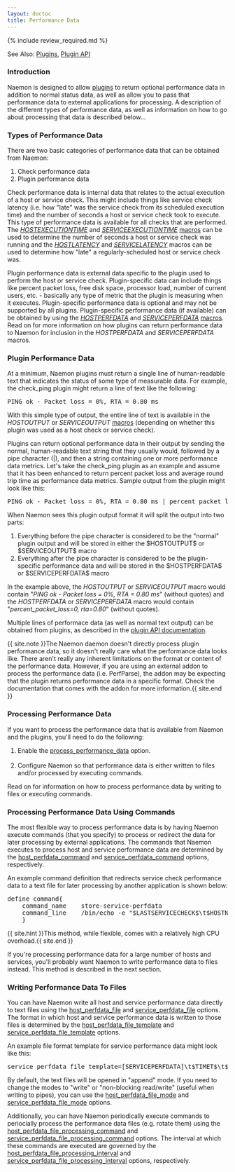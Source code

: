 ```yaml
---
layout: doctoc
title: Performance Data
---
```


{% include review_required.md %}

<span class="glyphicon glyphicon-arrow-right"></span> See Also: <a href="plugins.html">Plugins</a>, <a href="pluginapi.html">Plugin API</a>

### Introduction

Naemon is designed to allow <a href="plugins.html">plugins</a> to return optional performance data in addition to normal status data, as well as allow you to pass that performance data to external applications for processing.  A description of the different types of performance data, as well as information on how to go about processing that data is described below...

### Types of Performance Data

There are two basic categories of performance data that can be obtained from Naemon:

<ol>
<li>Check performance data
<li>Plugin performance data
</ol>

Check performance data is internal data that relates to the actual execution of a host or service check.  This might include things like service check latency (i.e. how "late" was the service check from its scheduled execution time) and the number of seconds a host or service check took to execute.  This type of performance data is available for all checks that are performed.  The <a href="macrolist.html#hostexecutiontime">$HOSTEXECUTIONTIME$</a> and <a href="macrolist.html#serviceexecutiontime">$SERVICEEXECUTIONTIME$</a> <a href="macros.html">macros</a> can be used to determine the number of seconds a host or service check was running and the <a href="macrolist.html#hostlatency">$HOSTLATENCY$</a> and <a href="macrolist.html#servicelatency">$SERVICELATENCY$</a> macros can be used to determine how "late" a regularly-scheduled host or service check was.

Plugin performance data is external data specific to the plugin used to perform the host or service check.  Plugin-specific data can include things like percent packet loss, free disk space, processor load, number of current users, etc. - basically any type of metric that the plugin is measuring when it executes.   Plugin-specific performance data is optional and may not be supported by all plugins.  Plugin-specific performance data (if available) can be obtained by using the <a href="macrolist.html#hostperfdata">$HOSTPERFDATA$</a> and <a href="macrolist.html#serviceperfdata">$SERVICEPERFDATA$</a> <a href="macros.html">macros</a>.  Read on for more information on how plugins can return performance data to Naemon for inclusion in the $HOSTPERFDATA$ and $SERVICEPERFDATA$ macros.

### Plugin Performance Data

At a minimum, Naemon plugins must return a single line of human-readable text that indicates the status of some type of measurable data.  For example, the check_ping plugin might return a line of text like the following:

<pre>
PING ok - Packet loss = 0%, RTA = 0.80 ms
</pre>

With this simple type of output, the entire line of text is available in the $HOSTOUTPUT$ or $SERVICEOUTPUT$ <a href="macros.html">macros</a> (depending on whether this plugin was used as a host check or service check).

Plugins can return optional performance data in their output by sending the normal, human-readable text string that they usually would, followed by a pipe character (|), and then a string containing one or more performance data metrics.  Let's take the check_ping plugin as an example and assume that it has been enhanced to return percent packet loss and average round trip time as performance data metrics.  Sample output from the plugin might look like this:

<pre>
PING ok - Packet loss = 0%, RTA = 0.80 ms | percent_packet_loss=0, rta=0.80
</pre>

When Naemon sees this plugin output format it will split the output into two parts:

<ol>
<li>Everything before the pipe character is considered to be the "normal" plugin output and will be stored in either the $HOSTOUTPUT$ or $SERVICEOUTPUT$ macro</li>
<li>Everything after the pipe character is considered to be the plugin-specific performance data and will be stored in the $HOSTPERFDATA$ or $SERVICEPERFDATA$ macro</li>
</ol>

In the example above, the $HOSTOUTPUT$ or $SERVICEOUTPUT$ macro would contain "<i>PING ok - Packet loss = 0%, RTA = 0.80 ms</i>" (without quotes) and the $HOSTPERFDATA$ or $SERVICEPERFDATA$ macro would contain "<i>percent_packet_loss=0, rta=0.80</i>" (without quotes).

Multiple lines of performace data (as well as normal text output) can be obtained from plugins, as described in the <a href="pluginapi.html">plugin API documentation</a>.

{{ site.note }}The Naemon daemon doesn't directly process plugin performance data, so it doesn't really care what the performance data looks like.  There aren't really any inherent limitations on the format or content of the performance data.  However, if you are using an external addon to process the performance data (i.e. PerfParse), the addon may be expecting that the plugin returns performance data in a specific format.  Check the documentation that comes with the addon for more information.{{ site.end }}



### Processing Performance Data

If you want to process the performance data that is available from Naemon and the plugins, you'll need to do the following:

<ol>
<li>Enable the <a href="configmain.html#process_performance_data">process_performance_data</a> option.<br><br>
<li>Configure Naemon so that performance data is either written to files and/or processed by executing commands.
</ol>

Read on for information on how to process performance data by writing to files or executing commands.

### Processing Performance Data Using Commands

The most flexible way to process performance data is by having Naemon execute commands (that you specify) to process or redirect the data for later processing by external applications.  The commands that Naemon executes to process host and service performance data are determined by the <a href="configmain.html#host_perfdata_command">host_perfdata_command</a> and <a href="configmain.html#service_perfdata_command">service_perfdata_command</a> options, respectively.

An example command definition that redirects service check performance data to a text file for later processing by another application is shown below:

<pre>
define command{
	command_name	store-service-perfdata
	command_line	/bin/echo -e "$LASTSERVICECHECK$\t$HOSTNAME$\t$SERVICEDESC$\t$SERVICESTATE$\t$SERVICEATTEMPT$\t$SERVICESTATETYPE$\t$SERVICEEXECUTIONTIME$\t$SERVICELATENCY$\t$SERVICEOUTPUT$\t$SERVICEPERFDATA$" &gt;&gt; /usr/local/nagios/var/service-perfdata.dat
	}
</pre>

{{ site.hint }}This method, while flexible, comes with a relatively high CPU overhead.{{ site.end }}

If you're processing performance data for a large number of hosts and services, you'll probably want Naemon to write performance data to files instead.  This method is described in the next section.

### Writing Performance Data To Files

You can have Naemon write all host and service performance data directly to text files using the <a href="configmain.html#host_perfdata_file">host_perfdata_file</a> and <a href="configmain.html#service_perfdata_file">service_perfdata_file</a> options.  The format in which host and service performance data is written to those files is determined by the <a href="configmain.html#host_perfdata_file_template">host_perfdata_file_template</a> and <a href="configmain.html#service_perfdata_file_template">service_perfdata_file_template</a> options.

An example file format template for service performance data might look like this:

<pre>
service_perfdata_file_template=[SERVICEPERFDATA]\t$TIMET$\t$HOSTNAME$\t$SERVICEDESC$\t$SERVICEEXECUTIONTIME$\t$SERVICELATENCY$\t$SERVICEOUTPUT$\t$SERVICEPERFDATA$
</pre>

By default, the text files will be opened in "append" mode. If you need to change the modes to "write" or "non-blocking read/write" (useful when writing to pipes), you can use the <a href="configmain.html#host_perfdata_file_mode">host_perfdata_file_mode</a> and <a href="configmain.html#service_perfdata_file_mode">service_perfdata_file_mode</a> options.

Additionally, you can have Naemon periodically execute commands to periocially process the performance data files (e.g. rotate them) using the <a href="configmain.html#host_perfdata_file_processing_command">host_perfdata_file_processing_command</a> and <a href="configmain.html#service_perfdata_file_processing_command">service_perfdata_file_processing_command</a> options.  The interval at which these commands are executed are governed by the <a href="configmain.html#host_perfdata_file_processing_interval">host_perfdata_file_processing_interval</a> and <a href="configmain.html#service_perfdata_file_processing_interval">service_perfdata_file_processing_interval</a> options, respectively.

